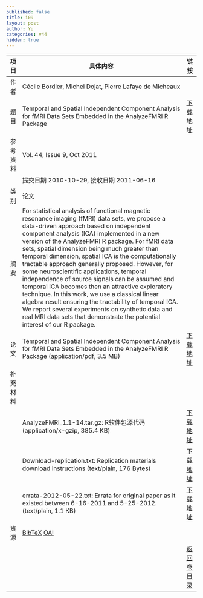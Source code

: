 ```yaml
---
published: false
title: i09
layout: post
author: Yu
categories: v44
hidden: true
---
```


| 项目 | 具体内容 | 链接 |
|---:|---|---|
| 作者 | Cécile Bordier, Michel Dojat, Pierre Lafaye de Micheaux| |
| 题目 |Temporal and Spatial Independent Component Analysis for fMRI Data Sets Embedded in the AnalyzeFMRI R Package | [下载地址](http://www.jstatsoft.org/v44/i09/paper) |
| 参考资料 |Vol. 44, Issue 9, Oct 2011 | |
| | 提交日期 2010-10-29, 接收日期 2011-06-16| | 
| 类别 | 论文| |
| 摘要 | For statistical analysis of functional magnetic resonance imaging (fMRI) data sets, we propose a data-driven approach based on independent component analysis (ICA) implemented in a new version of the AnalyzeFMRI R package. For fMRI data sets, spatial dimension being much greater than temporal dimension, spatial ICA is the computationally tractable approach generally proposed. However, for some neuroscientific applications, temporal independence of source signals can be assumed and temporal ICA becomes then an attractive exploratory technique. In this work, we use a classical linear algebra result ensuring the tractability of temporal ICA. We report several experiments on synthetic data and real MRI data sets that demonstrate the potential interest of our R package.| |
| 论文 | Temporal and Spatial Independent Component Analysis for fMRI Data Sets Embedded in the AnalyzeFMRI R Package  (application/pdf, 3.5 MB)| [下载地址](http://www.jstatsoft.org/v44/i09/paper) |
| 补充材料 | | |
| |AnalyzeFMRI_1.1-14.tar.gz: R软件包源代码  (application/x-gzip, 385.4 KB)|  [下载地址](http://www.jstatsoft.org/v44/i09/supp/1) |
| |Download-replication.txt: Replication materials download instructions  (text/plain, 176 Bytes)|  [下载地址](http://www.jstatsoft.org/v44/i09/supp/2) |
| |errata-2012-05-22.txt: Errata for original paper as it existed between 6-16-2011 and 5-25-2012.  (text/plain, 1.1 KB)|  [下载地址](http://www.jstatsoft.org/v44/i09/supp/3) |
| 资源 | [BibTeX](http://www.jstatsoft.org/v44/i09/bibtex) [OAI](http://www.jstatsoft.org/oai?verb=GetRecord&identifier=oai.jstatsoft/v44/i09&prefix=oai_dc)| |
| |  | [返回卷目录]({{site.baseurl}}/volume/v44.html) |